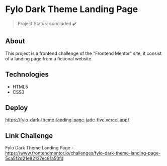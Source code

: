 # Fylo Dark Theme Landing Page

> Project Status: concluded :heavy_check_mark:

## About
This project is a frontend challenge of the "Frontend Mentor" site, it consist of a landing page from a fictional website.

## Technologies
-  HTML5
-  CSS3

## Deploy
https://fylo-dark-theme-landing-page-jade-five.vercel.app/

## Link Challenge
Fylo Dark Theme Landing Page - https://www.frontendmentor.io/challenges/fylo-dark-theme-landing-page-5ca5f2d21e82137ec91a50fd
